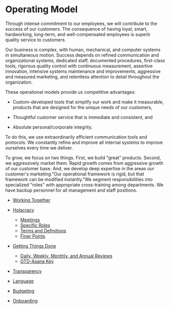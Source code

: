 # Operating Model



Through intense commitment to our employees, we will contribute to the success of our customers. The consequence of having loyal, smart, hardworking, long-term, and well-compensated employees is superb quality service to customers. 

Our business is complex, with human, mechanical, and computer systems in simultaneous motion. Success depends on refined communication and organizational systems, dedicated staff, documented procedures, first-class tools, rigorous quality control with continuous measurement, assertive innovation, intensive systems maintenance and improvements, aggressive and measured marketing, and relentless attention to detail throughout the organization.

These operational models provide us competitive advantages: 

* Custom-developed tools that simplify our work and make it measurable, products that are designed for the unique needs of our customers, 

* Thoughtful customer service that is immediate and consistent, and 

* Absolute personal/corporate integrity. 


To do this, we use extraordinarily efficient communication tools and protocols. We constantly refine and improve all internal systems to improve ourselves every time we deliver.

To grow, we focus on two things. First, we build "great" products. Second, we aggressively market them. Rapid growth comes from aggressive growth of our customer base. And, we develop deep expertise in the areas our customer's marketing."Our operational framework is rigid, but that framework can be modified instantly."We segment responsibilities into specialized "roles" with appropriate cross-training among departments. We have backup personnel for all management and staff positions.



* [Working Together](Working-Together.md)
* [Holacracy](Holacracy/Home.md)
  * [Meetings](Holacracy/Holacracy-Meetings.md)
  * [Specific Roles](Holacracy/Holacracy-Specific-Roles.md)
  * [Terms and Definitions](Holacracy/Holacracy-Terms-and-Definitions.md)
  * [Finer Points](Holacracy/Finer-Points-of-Holacracy.md)

* [Getting Things Done](GTD/README.md)
  * [Daily, Weekly, Monthly, and Annual Reviews](GTD/Daily-weekly-monthly-annual-reviews.md)
  * [GTD-Asana Key](GTD/GTD-Asana-Key.md)

* [Transparency](Transparency.md)
* [Language](Language.md)

* [Budgeting](Budgeting.md)
* [Onboarding](Onboarding.md)



